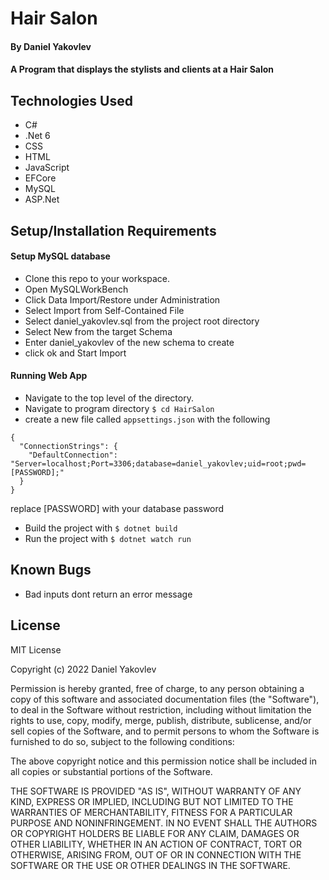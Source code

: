 # Hair Salon

#### By Daniel Yakovlev

#### A Program that displays the stylists and clients at a Hair Salon

## Technologies Used

* C#
* .Net 6
* CSS
* HTML
* JavaScript
* EFCore
* MySQL
* ASP.Net


## Setup/Installation Requirements

#### Setup MySQL database
* Clone this repo to your workspace.
* Open MySQLWorkBench
* Click Data Import/Restore under Administration
* Select Import from Self-Contained File
* Select daniel_yakovlev.sql from the project root directory
* Select New from the target Schema
* Enter daniel_yakovlev of the new schema to create
* click ok and Start Import

#### Running Web App
* Navigate to the top level of the directory.
* Navigate to program directory ``` $ cd HairSalon ```
* create a new file called `appsettings.json` with the following
``` 
{
  "ConnectionStrings": {
    "DefaultConnection": "Server=localhost;Port=3306;database=daniel_yakovlev;uid=root;pwd=[PASSWORD];"
  }
} 
```
replace [PASSWORD] with your database password 


* Build the project with ``` $ dotnet build ```
* Run the project with ``` $ dotnet watch run ```

## Known Bugs

* Bad inputs dont return an error message

## License
<!-- [Choose License](https://choosealicense.com/) -->

MIT License

Copyright (c) 2022 Daniel Yakovlev

Permission is hereby granted, free of charge, to any person obtaining a copy of this software and associated documentation files (the "Software"), to deal in the Software without restriction, including without limitation the rights to use, copy, modify, merge, publish, distribute, sublicense, and/or sell copies of the Software, and to permit persons to whom the Software is furnished to do so, subject to the following conditions:

The above copyright notice and this permission notice shall be included in all copies or substantial portions of the Software.

THE SOFTWARE IS PROVIDED "AS IS", WITHOUT WARRANTY OF ANY KIND, EXPRESS OR IMPLIED, INCLUDING BUT NOT LIMITED TO THE WARRANTIES OF MERCHANTABILITY, FITNESS FOR A PARTICULAR PURPOSE AND NONINFRINGEMENT. IN NO EVENT SHALL THE AUTHORS OR COPYRIGHT HOLDERS BE LIABLE FOR ANY CLAIM, DAMAGES OR OTHER LIABILITY, WHETHER IN AN ACTION OF CONTRACT, TORT OR OTHERWISE, ARISING FROM, OUT OF OR IN CONNECTION WITH THE SOFTWARE OR THE USE OR OTHER DEALINGS IN THE SOFTWARE.
